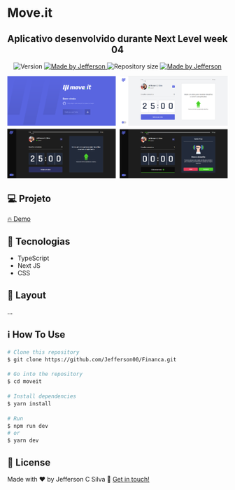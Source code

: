 # Move.it

<h2 align="center"> 
  Aplicativo desenvolvido durante Next Level week 04
</h2>

<p align="center">
  <img alt="Version" src="https://img.shields.io/badge/version-1.0-brightgreen">
  <a href="https://www.linkedin.com/in/jefferson-c-silva-aa1b7b1a9/">
    <img alt="Made by Jefferson" src="https://img.shields.io/badge/vercel-demo-brightgreen">
  </a>
  <img alt="Repository size" src="https://img.shields.io/github/repo-size/Jefferson00/moveit">
  <a href="https://www.linkedin.com/in/jefferson-c-silva-aa1b7b1a9/">
    <img alt="Made by Jefferson" src="https://img.shields.io/badge/made%20by-Jefferson-blue">
  </a>
  
  
</p>

<p align="center">
  <img src="public/github/presentation.png">
</p>

## 💻 Projeto


<a href="https://moveit-chi-two.vercel.app">
   🔥 Demo
</a>



## 🚀 Tecnologias

- TypeScript
- Next JS
- CSS

## 🔖 Layout

...

## ℹ️ How To Use

```bash
# Clone this repository
$ git clone https://github.com/Jefferson00/Financa.git

# Go into the repository
$ cd moveit

# Install dependencies
$ yarn install

# Run
$ npm run dev
# or
$ yarn dev

```

## 📝 License

Made with ♥ by Jefferson C Silva :wave: [Get in touch!](https://www.linkedin.com/in/jefferson-c-silva)



